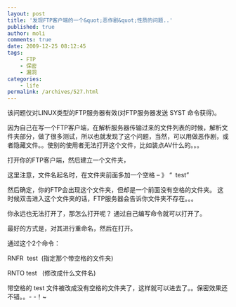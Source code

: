 ```yaml
---
layout: post
title: '发现FTP客户端的一个&quot;恶作剧&quot;性质的问题..'
published: true
author: moli
comments: true
date: 2009-12-25 08:12:45
tags:
    - FTP
    - 保密
    - 漏洞
categories:
    - life
permalink: /archives/527.html
---
```

该问题仅对LINUX类型的FTP服务器有效(对FTP服务器发送 SYST 命令获得)。

因为自己在写一个FTP客户端，在解析服务器传输过来的文件列表的时候，解析文件夹部分，做了很多测试，所以也就发现了这个问题，当然，可以用做恶作剧，或者隐藏文件。。使别的使用者无法打开这个文件，比如装点AV什么的。。。

打开你的FTP客户端，然后建立一个文件夹，

这里注意，文件名起名时，在文件夹前面多加一个空格 &#8211; 》 “  test”

然后确定，你的FTP会出现这个文件夹，但却是一个前面没有空格的文件夹。 这时候双击进入这个文件夹的话，FTP服务器会告诉你文件夹不存在。。。

你永远也无法打开了，那怎么打开呢？ 通过自己编写命令就可以打开了。

最好的方式是，对其进行重命名，然后在打开。

通过这个2个命令：

RNFR  test  (指定那个带空格的文件夹)

RNTO test   (修改成什么文件名)

带空格的 test 文件被改成没有空格的文件夹了，这样就可以进去了。。保密效果还不错。。- -！~